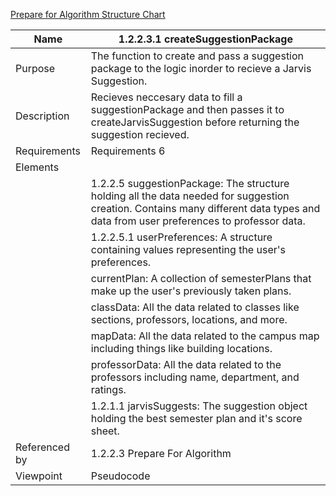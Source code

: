[Prepare for Algorithm Structure Chart](/Logic/TeamTwoFiles/1.2.2.3.1createSuggestionPackagePsuedocode.txt)

| Name | 1.2.2.3.1 createSuggestionPackage |
| ----------- | ----------- |
| Purpose | The function to create and pass a suggestion package to the logic inorder to recieve a Jarvis Suggestion. |
| Description | Recieves neccesary data to fill a suggestionPackage and then passes it to createJarvisSuggestion before returning the suggestion recieved. |
| Requirements | Requirements 6 |
| Elements 
| | 1.2.2.5 suggestionPackage: The structure holding all the data needed for suggestion creation. Contains many different data types and data from user preferences to professor data.|
| | 1.2.2.5.1 userPreferences: A structure containing values representing the user's preferences. |
| | currentPlan: A collection of semesterPlans that make up the user's previously taken plans. | 
| | classData: All the data related to classes like sections, professors, locations, and more.|
| | mapData: All the data related to the campus map including things like building locations. |
| | professorData: All the data related to the professors including name, department, and ratings.|
| | 1.2.1.1 jarvisSuggests: The suggestion object holding the best semester plan and it's score sheet.|
| Referenced by | 1.2.2.3 Prepare For Algorithm |
| Viewpoint | Pseudocode |

